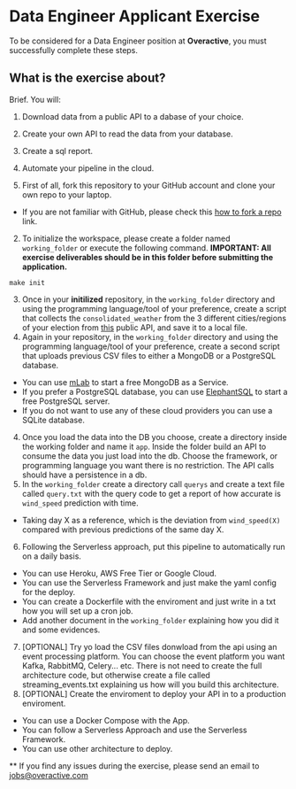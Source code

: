 # Data Engineer Applicant Exercise
To be considered for a Data Engineer position at **Overactive**, you must
successfully complete these steps.

## What is the exercise about?

Brief.
You will:
1. Download data from a public API to a dabase of your choice.
2. Create your own API to read the data from your database.
3. Create a sql report.
4. Automate your pipeline in the cloud.


1. First of all, fork this repository to your GitHub account and clone your own repo to your laptop.
  * If you are not familiar with GitHub, please check this
  [how to fork a repo](https://help.github.com/articles/fork-a-repo/) link.
2. To initialize the workspace, please create a folder named `working_folder`
or execute the following command. **IMPORTANT: All exercise deliverables should
be in this folder before submitting the application.**
```
make init
```
3. Once in your **initilized** repository, in the `working_folder` directory and using the
programming language/tool of your preference, create a script that collects the
`consolidated_weather` from the 3 different cities/regions of your election from
 [this](https://www.metaweather.com/api/) public API, and save it to a local file.
3. Again in your repository, in the `working_folder` directory and using the
programming language/tool of your preference, create a second script that uploads
previous CSV files to either a MongoDB or a PostgreSQL database.
  * You can use [mLab](https://mlab.com/plans/pricing/#plan-type=sandbox) to start
  a free MongoDB as a Service.
  * If you prefer a PostgreSQL database, you can use [ElephantSQL](https://www.elephantsql.com/plans.html)
  to start a free PostgreSQL server.
  * If you do not want to use any of these cloud providers you can use a SQLite database.
4. Once you load the data into the DB you choose, create a directory inside the working folder and name it `app`.
Inside the folder build an API to consume the data you just load into the db. Choose the framework, 
or programming language you want there is no restriction. The API calls should have a persistence in a db.
5. In the `working_folder` create a directory call `querys` and create a text file called `query.txt` with the
query code to get a report of how accurate is `wind_speed` prediction with time.
  * Taking day X as a reference, which is the deviation from `wind_speed(X)` compared
 with previous predictions of the same day X.
6. Following the Serverless approach, put this pipeline to automatically
run on a daily basis.
  * You can use Heroku, AWS Free Tier or Google Cloud.
  * You can use the Serverless Framework and just make the yaml config for the deploy.
  * You can create a Dockerfile with the enviroment and just write in a txt how you will set up a cron job.
  * Add another document in the `working_folder` explaining how you did it and
  some evidences.
7. [OPTIONAL] Try yo load the CSV files donwload from the api using an event processing platform. You can choose the 
   event platform you want Kafka, RabbitMQ, Celery... etc. There is not need to create the full architecture code, but
   otherwise create a file called streaming_events.txt explaining us how will you build this architecture.
8. [OPTIONAL] Create the enviroment to deploy your API in to a production enviroment.
  * You can use a Docker Compose with the App.
  * You can follow a Serverless Approach and use the Serverless Framework.
  * You can use other architecture to deploy.

** If you find any issues during the exercise, please send an email to [jobs@overactive.com](mailto:jobs@overactive.com)
